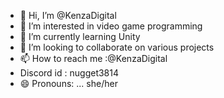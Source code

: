 - 👋 Hi, I’m @KenzaDigital
- 👀 I’m interested in video game programming
- 🌱 I’m currently learning Unity
- 💞️ I’m looking to collaborate on various projects
- 📫 How to reach me :@KenzaDigital
- Discord id : nugget3814
- 😄 Pronouns: ... she/her 


<!---
KenzaDigital/KenzaDigital is a ✨ special ✨ repository because its `README.md` (this file) appears on your GitHub profile.
You can click the Preview link to take a look at your changes.
--->
